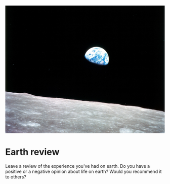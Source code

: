 ![alt text](https://github.com/solanav/earth_review/blob/master/assets/img/bg-masthead.jpeg)

# Earth review

Leave a review of the experience you've had on earth. Do you have a positive or a negative opinion about life on earth? Would you recommend it to others?
